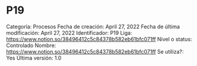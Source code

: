 # P19

Categoría: Procesos
Fecha de creación: April 27, 2022
Fecha de última modificación: April 27, 2022
Identificador: P19
Liga: https://www.notion.so/38496412c5c84378b582eb61bfc071ff 
Nivel o status: Controlado
Nombre: https://www.notion.so/38496412c5c84378b582eb61bfc071ff 
Se utiliza?: Yes
Última versión: 1.0